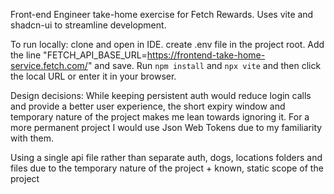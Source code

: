 Front-end Engineer take-home exercise for Fetch Rewards. 
Uses vite and shadcn-ui to streamline development.

To run locally: clone and open in IDE. create .env file in the project root. Add the line "FETCH_API_BASE_URL=https://frontend-take-home-service.fetch.com/" and save. Run ```npm install``` and ```npx vite``` and then click the local URL or enter it in your browser.

Design decisions:
While keeping persistent auth would reduce login calls and provide a better user experience, the short expiry window and temporary nature of the project makes me lean towards ignoring it.
For a more permanent project I would use Json Web Tokens due to my familiarity with them.

Using a single api file rather than separate auth, dogs, locations folders and files due to the temporary nature of the project + known, static scope of the project